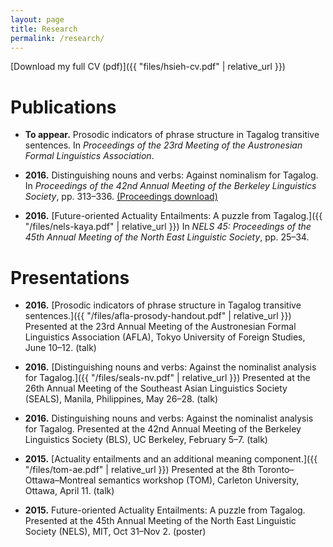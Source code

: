 ```yaml
---
layout: page
title: Research
permalink: /research/
---
```


[Download my full CV (pdf)]({{ "files/hsieh-cv.pdf" | relative_url }})

# Publications

- **To appear.**
  Prosodic indicators of phrase structure in Tagalog transitive sentences.
  In *Proceedings of the 23rd Meeting of the Austronesian Formal Linguistics Association*.

- **2016.**
  Distinguishing nouns and verbs: Against nominalism for Tagalog.
  In *Proceedings of the 42nd Annual Meeting of the Berkeley Linguistics Society*, pp. 313–336.
  [(Proceedings download)](http://linguistics.berkeley.edu/bls/proceedings.html)

- **2016.**
  [Future-oriented Actuality Entailments: A puzzle from Tagalog.]({{ "/files/nels-kaya.pdf" | relative_url }})
  In *NELS 45: Proceedings of the 45th Annual Meeting of the North East Linguistic Society*, pp. 25–34.

# Presentations

- **2016.**
  [Prosodic indicators of phrase structure in Tagalog transitive sentences.]({{ "/files/afla-prosody-handout.pdf" | relative_url }})
  Presented at the 23rd Annual Meeting of the Austronesian Formal Linguistics Association (AFLA),
  Tokyo University of Foreign Studies, June 10–12. (talk)

- **2016.**
  [Distinguishing nouns and verbs: Against the nominalist analysis for Tagalog.]({{ "/files/seals-nv.pdf" | relative_url }})
  Presented at the 26th Annual Meeting of the Southeast Asian Linguistics Society (SEALS),
  Manila, Philippines, May 26–28. (talk)

- **2016.**
  Distinguishing nouns and verbs: Against the nominalist analysis for Tagalog.
  Presented at the 42nd Annual Meeting of the Berkeley Linguistics Society (BLS),
  UC Berkeley, February 5–7. (talk)

- **2015.**
  [Actuality entailments and an additional meaning component.]({{ "/files/tom-ae.pdf" | relative_url }})
  Presented at the 8th Toronto–Ottawa–Montreal semantics workshop (TOM),
  Carleton University, Ottawa, April 11. (talk)

- **2015.**
  Future-oriented Actuality Entailments: A puzzle from Tagalog.
  Presented at the 45th Annual Meeting of the North East Linguistic Society (NELS),
  MIT, Oct 31–Nov 2. (poster)



<!-- This is the base Jekyll theme. You can find out more info about customizing your Jekyll theme, as well as basic Jekyll usage documentation at [jekyllrb.com](http://jekyllrb.com/)

You can find the source code for the Jekyll new theme at: [github.com/jglovier/jekyll-new](https://github.com/jglovier/jekyll-new)

You can find the source code for Jekyll at [github.com/jekyll/jekyll](https://github.com/jekyll/jekyll)
 -->
